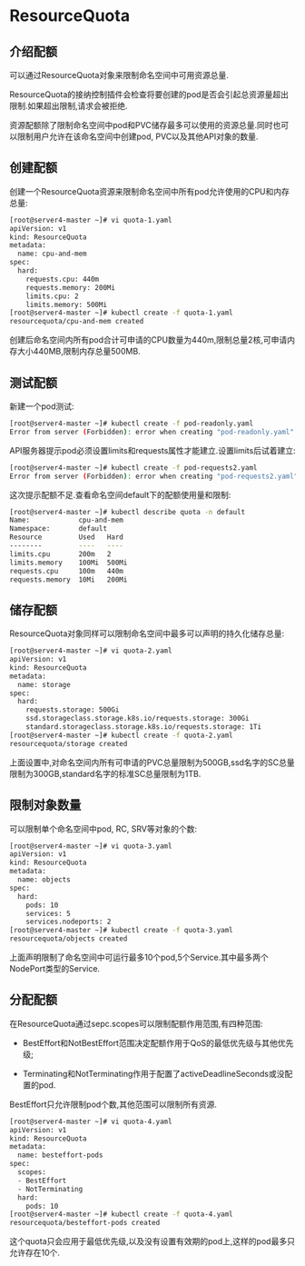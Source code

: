 # ResourceQuota

## 介绍配额

可以通过ResourceQuota对象来限制命名空间中可用资源总量.

ResourceQuota的接纳控制插件会检查将要创建的pod是否会引起总资源量超出限制.如果超出限制,请求会被拒绝.

资源配额除了限制命名空间中pod和PVC储存最多可以使用的资源总量.同时也可以限制用户允许在该命名空间中创建pod, PVC以及其他API对象的数量.



## 创建配额

创建一个ResourceQuota资源来限制命名空间中所有pod允许使用的CPU和内存总量:

```sh
[root@server4-master ~]# vi quota-1.yaml
apiVersion: v1
kind: ResourceQuota
metadata:
  name: cpu-and-mem
spec:
  hard:
    requests.cpu: 440m
    requests.memory: 200Mi
    limits.cpu: 2
    limits.memory: 500Mi
[root@server4-master ~]# kubectl create -f quota-1.yaml 
resourcequota/cpu-and-mem created
```

创建后命名空间内所有pod合计可申请的CPU数量为440m,限制总量2核,可申请内存大小440MB,限制内存总量500MB.



## 测试配额

新建一个pod测试:

```sh
[root@server4-master ~]# kubectl create -f pod-readonly.yaml 
Error from server (Forbidden): error when creating "pod-readonly.yaml": pods "pod-readonly" is forbidden: failed quota: cpu-and-mem: must specify limits.cpu,limits.memory,requests.cpu,requests.memory
```

API服务器提示pod必须设置limits和requests属性才能建立.设置limits后试着建立:

```sh
[root@server4-master ~]# kubectl create -f pod-requests2.yaml 
Error from server (Forbidden): error when creating "pod-requests2.yaml": pods "requests-pod2" is forbidden: exceeded quota: cpu-and-mem, requested: requests.memory=400Mi, used: requests.memory=10Mi, limited: requests.memory=200Mi
```

这次提示配额不足.查看命名空间default下的配额使用量和限制:

```sh
[root@server4-master ~]# kubectl describe quota -n default
Name:            cpu-and-mem
Namespace:       default
Resource         Used   Hard
--------         ----   ----
limits.cpu       200m   2
limits.memory    100Mi  500Mi
requests.cpu     100m   440m
requests.memory  10Mi   200Mi
```



## 储存配额

ResourceQuota对象同样可以限制命名空间中最多可以声明的持久化储存总量:

```sh
[root@server4-master ~]# vi quota-2.yaml
apiVersion: v1
kind: ResourceQuota
metadata:
  name: storage
spec:
  hard:
    requests.storage: 500Gi
    ssd.storageclass.storage.k8s.io/requests.storage: 300Gi
    standard.storageclass.storage.k8s.io/requests.storage: 1Ti
[root@server4-master ~]# kubectl create -f quota-2.yaml 
resourcequota/storage created
```

上面设置中,对命名空间内所有可申请的PVC总量限制为500GB,ssd名字的SC总量限制为300GB,standard名字的标准SC总量限制为1TB.



## 限制对象数量

可以限制单个命名空间中pod, RC, SRV等对象的个数:

```sh
[root@server4-master ~]# vi quota-3.yaml
apiVersion: v1
kind: ResourceQuota
metadata:
  name: objects
spec:
  hard:
    pods: 10
    services: 5
    services.nodeports: 2                   
[root@server4-master ~]# kubectl create -f quota-3.yaml 
resourcequota/objects created
```

上面声明限制了命名空间中可运行最多10个pod,5个Service.其中最多两个NodePort类型的Service.



## 分配配额

在ResourceQuota通过sepc.scopes可以限制配额作用范围,有四种范围:

- BestEffort和NotBestEffort范围决定配额作用于QoS的最低优先级与其他优先级;

- Terminating和NotTerminating作用于配置了activeDeadlineSeconds或没配置的pod.

BestEffort只允许限制pod个数,其他范围可以限制所有资源.

```sh
[root@server4-master ~]# vi quota-4.yaml
apiVersion: v1
kind: ResourceQuota
metadata:
  name: besteffort-pods
spec:
  scopes:
  - BestEffort
  - NotTerminating
  hard:
    pods: 10
[root@server4-master ~]# kubectl create -f quota-4.yaml 
resourcequota/besteffort-pods created
```

这个quota只会应用于最低优先级,以及没有设置有效期的pod上,这样的pod最多只允许存在10个.

